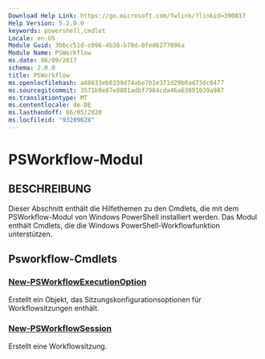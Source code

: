```yaml
---
Download Help Link: https://go.microsoft.com/fwlink/?linkid=390817
Help Version: 5.2.0.0
keywords: powershell,cmdlet
Locale: en-US
Module Guid: 3b6cc51d-c096-4b38-b78d-0fed6277096a
Module Name: PSWorkflow
ms.date: 06/09/2017
schema: 2.0.0
title: PSWorkflow
ms.openlocfilehash: a48833eb6339d74abe7b1e371d29b0ad73dc6477
ms.sourcegitcommit: 3571b9e87e8881adbf7984cda46a63891039a987
ms.translationtype: MT
ms.contentlocale: de-DE
ms.lasthandoff: 06/05/2020
ms.locfileid: "93209628"
---
```

# PSWorkflow-Modul

## BESCHREIBUNG

Dieser Abschnitt enthält die Hilfethemen zu den Cmdlets, die mit dem PSWorkflow-Modul von Windows PowerShell installiert werden. Das Modul enthält Cmdlets, die die Windows PowerShell-Workflowfunktion unterstützen.

## Psworkflow-Cmdlets

### [New-PSWorkflowExecutionOption](New-PSWorkflowExecutionOption.md)
Erstellt ein Objekt, das Sitzungskonfigurationsoptionen für Workflowsitzungen enthält.

### [New-PSWorkflowSession](New-PSWorkflowSession.md)
Erstellt eine Workflowsitzung.
